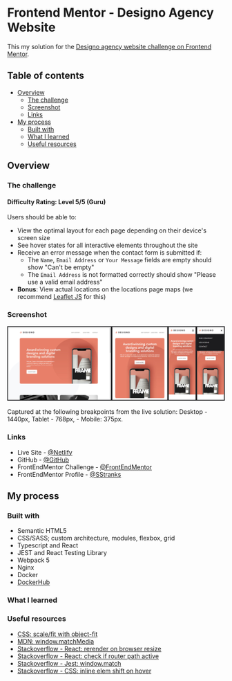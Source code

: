 # Frontend Mentor - Designo Agency Website

This my solution for the [Designo agency website challenge on Frontend Mentor](https://www.frontendmentor.io/challenges/designo-multipage-website-G48K6rfUT).

## Table of contents

- [Overview](#overview)
  - [The challenge](#the-challenge)
  - [Screenshot](#screenshot)
  - [Links](#links)
- [My process](#my-process)
  - [Built with](#built-with)
  - [What I learned](#what-i-learned)
  - [Useful resources](#useful-resources)

## Overview

### The challenge

#### Difficulty Rating: Level 5/5 (Guru)

Users should be able to:

- View the optimal layout for each page depending on their device's screen size
- See hover states for all interactive elements throughout the site
- Receive an error message when the contact form is submitted if:
  - The `Name`, `Email Address` or `Your Message` fields are empty should show "Can't be empty"
  - The `Email Address` is not formatted correctly should show "Please use a valid email address"
- **Bonus**: View actual locations on the locations page maps (we recommend [Leaflet JS](https://leafletjs.com/) for this)

### Screenshot

![](./screenshot.jpg)

Captured at the following breakpoints from the live solution: Desktop - 1440px, Tablet - 768px, - Mobile: 375px.

### Links

- Live Site - [@Netlify]()
- GitHub - [@GitHub](https://github.com/SStranks/MyFirstRepository/tree/master/FrontEndMentor/36_designo_agency)
- FrontEndMentor Challenge - [@FrontEndMentor](https://www.frontendmentor.io/challenges/designo-multipage-website-G48K6rfUT)
- FrontEndMentor Profile - [@SStranks](https://www.frontendmentor.io/profile/SStranks)

## My process

### Built with

- Semantic HTML5
- CSS/SASS; custom architecture, modules, flexbox, grid
- Typescript and React
- JEST and React Testing Library
- Webpack 5
- Nginx
- Docker
- [DockerHub](https://hub.docker.com/)

### What I learned

### Useful resources

- [CSS: scale/fit with object-fit](https://www.digitalocean.com/community/tutorials/css-cropping-images-object-fit)
- [MDN: window.matchMedia](https://developer.mozilla.org/en-US/docs/Web/API/Window/matchMedia)
- [Stackoverflow - React: rerender on browser resize](https://stackoverflow.com/a/56998103/20274651)
- [Stackoverflow - React: check if router path active](https://stackoverflow.com/questions/36289513/check-if-react-router-path-is-active)
- [Stackoverflow - Jest: window.match](https://stackoverflow.com/questions/39830580/jest-test-fails-typeerror-window-matchmedia-is-not-a-function)
- [Stackoverflow - CSS: inline elem shift on hover](https://stackoverflow.com/questions/556153/inline-elements-shifting-when-made-bold-on-hover)

